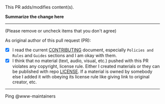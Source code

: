 This PR adds/modifies content(s).

**Summarize the change here**

---
(Please remove or uncheck items that you don't agree)

As original author of this pull request (PR):

* [x] I read the current [CONTRIBUTING](../../CONTRIBUTING.md) document,
especially `Policies and Rules` and `Guides` sections and I am okay with
them.
* [x] I think that no material (text, audio, visual, etc.) pushed with this PR
violates any copyright, license rule. Either I created materials or they can
be published with repo [LICENSE](../../LICENSE). If a material is owned by
somebody else I added it with obeying its license rule like giving link to
original creator, etc.

---

Ping @www-maintainers
